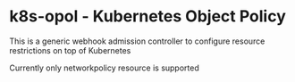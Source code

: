 # k8s-opol - Kubernetes Object Policy

This is a generic webhook admission controller to configure resource restrictions on top of Kubernetes

Currently only networkpolicy resource is supported
